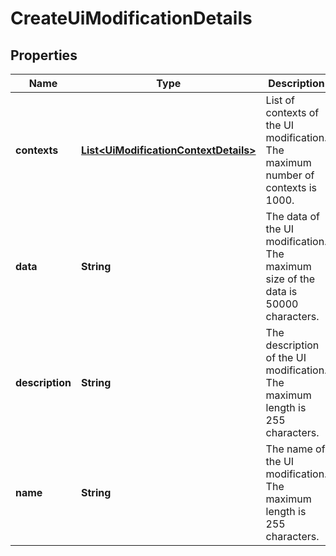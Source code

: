 # CreateUiModificationDetails

## Properties
Name | Type | Description | Notes
------------ | ------------- | ------------- | -------------
**contexts** | [**List&lt;UiModificationContextDetails&gt;**](UiModificationContextDetails.md) | List of contexts of the UI modification. The maximum number of contexts is 1000. |  [optional]
**data** | **String** | The data of the UI modification. The maximum size of the data is 50000 characters. |  [optional]
**description** | **String** | The description of the UI modification. The maximum length is 255 characters. |  [optional]
**name** | **String** | The name of the UI modification. The maximum length is 255 characters. | 
